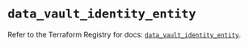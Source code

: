 # `data_vault_identity_entity`

Refer to the Terraform Registry for docs: [`data_vault_identity_entity`](https://registry.terraform.io/providers/hashicorp/vault/4.2.0/docs/data-sources/identity_entity).
